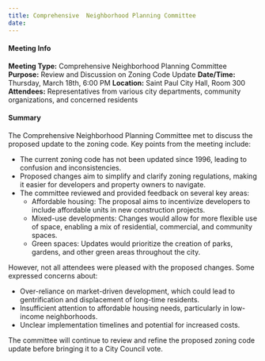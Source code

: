 ```yaml
---
title: Comprehensive  Neighborhood Planning Committee
date: 
---
```

#### Meeting Info
**Meeting Type:** Comprehensive Neighborhood Planning Committee
**Purpose:** Review and Discussion on Zoning Code Update
**Date/Time:** Thursday, March 18th, 6:00 PM
**Location:** Saint Paul City Hall, Room 300
**Attendees:** Representatives from various city departments, community organizations, and concerned residents

#### Summary
The Comprehensive Neighborhood Planning Committee met to discuss the proposed update to the zoning code. Key points from the meeting include:

* The current zoning code has not been updated since 1996, leading to confusion and inconsistencies.
* Proposed changes aim to simplify and clarify zoning regulations, making it easier for developers and property owners to navigate.
* The committee reviewed and provided feedback on several key areas:
	+ Affordable housing: The proposal aims to incentivize developers to include affordable units in new construction projects.
	+ Mixed-use developments: Changes would allow for more flexible use of space, enabling a mix of residential, commercial, and community spaces.
	+ Green spaces: Updates would prioritize the creation of parks, gardens, and other green areas throughout the city.

However, not all attendees were pleased with the proposed changes. Some expressed concerns about:

* Over-reliance on market-driven development, which could lead to gentrification and displacement of long-time residents.
* Insufficient attention to affordable housing needs, particularly in low-income neighborhoods.
* Unclear implementation timelines and potential for increased costs.

The committee will continue to review and refine the proposed zoning code update before bringing it to a City Council vote.


